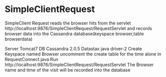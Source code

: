 SimpleClientRequest
===================

SimpleClient Request reads the browser hits from the servlet http://localhost:9876/SimpleClientRequest/RequestServlet
and records browser data into the Cassandra database(keyspace browser,table browserdata)


Server Tomcat7
DB Cassandra 2.0.5
Datastax java driver-2
Create Keyspace named Browser
uncomment the create table for the time alone in RequestConnect.java
Run http://localhost:9876/SimpleClientRequest/RequestServlet
The Browser name and time of the visit will be recorded into the database


